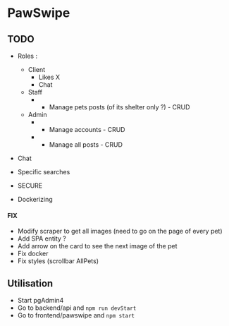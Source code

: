# PawSwipe

## TODO


- Roles :
    - Client
        - Likes X
        - Chat
    - Staff
        - + Manage pets posts (of its shelter only ?) - CRUD
    - Admin
        - + Manage accounts - CRUD
        - + Manage all posts - CRUD

- Chat
- Specific searches 

- SECURE

- Dockerizing


#### FIX
- Modify scraper to get all images (need to go on the page of every pet)
- Add SPA entity ?
- Add arrow on the card to see the next image of the pet
- Fix docker
- Fix styles (scrollbar AllPets)

## Utilisation
- Start pgAdmin4
- Go to backend/api and `npm run devStart`
- Go to frontend/pawswipe and `npm start`